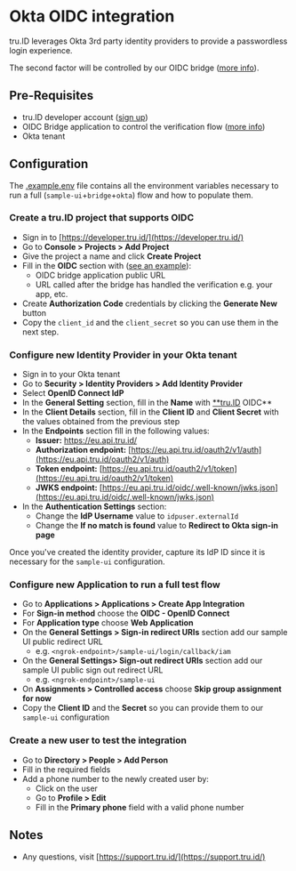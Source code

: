 # Okta OIDC integration

tru.ID leverages Okta 3rd party identity providers to provide a passwordless login experience.

The second factor will be controlled by our OIDC bridge ([more info](./bridge/README.md)).

## Pre-Requisites

* tru.ID developer account ([sign up](https://tru.id/signup))
* OIDC Bridge application to control the verification flow ([more info](https://github.com/tru-ID/oidc-bridge))
* Okta tenant

## Configuration

The [.example.env](./.example.env) file contains all the environment variables necessary to run a
full (`sample-ui`+`bridge`+`okta`) flow and how to populate them.

### Create a tru.ID project that supports OIDC

- Sign in to [https://developer.tru.id/](https://developer.tru.id/)
- Go to **Console > Projects > Add Project**
- Give the project a name and click **Create Project**
- Fill in the **OIDC** section with ([see an example](../bridge/README.md)):
    - OIDC bridge application public URL
    - URL called after the bridge has handled the verification e.g. your app, etc.
- Create **Authorization Code** credentials by clicking the **Generate New** button
- Copy the `client_id` and the `client_secret` so you can use them in the next step.

### Configure new Identity Provider in your Okta tenant

- Sign in to your Okta tenant
- Go to **Security > Identity Providers > Add Identity Provider**
- Select **OpenID Connect IdP**
- In the **General Setting** section, fill in the **Name** with [**tru.ID](http://tru.ID) OIDC**
- In the **Client Details** section, fill in the **Client ID** and **Client Secret** with the values obtained from the previous step
- In the **Endpoints** section fill in the following values:
    - **Issuer:** https://eu.api.tru.id/
    - **Authorization endpoint:** [https://eu.api.tru.id/oauth2/v1/auth](https://eu.api.tru.id/oauth2/v1/auth)
    - **Token endpoint:** [https://eu.api.tru.id/oauth2/v1/token](https://eu.api.tru.id/oauth2/v1/token)
    - **JWKS endpoint:** [https://eu.api.tru.id/oidc/.well-known/jwks.json](https://eu.api.tru.id/oidc/.well-known/jwks.json)
- In the **Authentication Settings** section:
    - Change the **IdP Username** value to `idpuser.externalId`
    - Change the **If no match is found** value to **Redirect to Okta sign-in page**

Once you've created the identity provider, capture its IdP ID since it is necessary for the `sample-ui` configuration.

### Configure new Application to run a full test flow

- Go to **Applications > Applications > Create App Integration**
- For **Sign-in method** choose the **OIDC - OpenID Connect**
- For **Application type** choose **Web Application**
- On the **General Settings > Sign-in redirect URIs** section add our sample UI public redirect URL
    - e.g. `<ngrok-endpoint>/sample-ui/login/callback/iam`
- On the **General Settings> Sign-out redirect URIs** section add our sample UI public sign out redirect URL
    - e.g. `<ngrok-endpoint>/sample-ui`
- On **Assignments > Controlled access** choose **Skip group assignment for now**
- Copy the **Client ID** and the **Secret** so you can provide them to our `sample-ui` configuration

### Create a new user to test the integration

- Go to **Directory > People > Add Person**
- Fill in the required fields
- Add a phone number to the newly created user by:
    - Click on the user
    - Go to **Profile > Edit**
    - Fill in the **Primary phone** field with a valid phone number

## Notes

- Any questions, visit [https://support.tru.id/](https://support.tru.id/)
